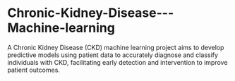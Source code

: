 # Chronic-Kidney-Disease---Machine-learning
A Chronic Kidney Disease (CKD) machine learning project aims to develop predictive models using patient data to accurately diagnose and classify individuals with CKD, facilitating early detection and intervention to improve patient outcomes.
